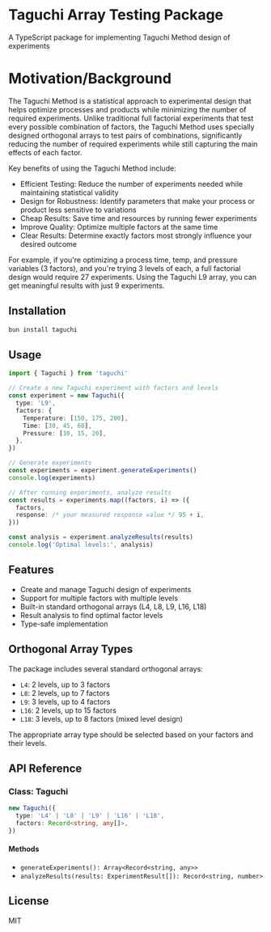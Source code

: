 # Taguchi Array Testing Package

A TypeScript package for implementing Taguchi Method design of experiments

# Motivation/Background

The Taguchi Method is a statistical approach to experimental design that helps optimize processes and products while minimizing the number of required experiments. Unlike traditional full factorial experiments that test every possible combination of factors, the Taguchi Method uses specially designed orthogonal arrays to test pairs of combinations, significantly reducing the number of required experiments while still capturing the main effects of each factor.

Key benefits of using the Taguchi Method include:

- Efficient Testing: Reduce the number of experiments needed while maintaining statistical validity
- Design for Robustness: Identify parameters that make your process or product less sensitive to variations
- Cheap Results: Save time and resources by running fewer experiments
- Improve Quality: Optimize multiple factors at the same time
- Clear Results: Determine exactly factors most strongly influence your desired outcome

For example, if you're optimizing a process time, temp, and pressure variables (3 factors), and you're trying 3 levels of each, a full factorial design would require 27 experiments. Using the Taguchi L9 array, you can get meaningful results with just 9 experiments.

## Installation

```bash
bun install taguchi
```

## Usage

```typescript
import { Taguchi } from 'taguchi'

// Create a new Taguchi experiment with factors and levels
const experiment = new Taguchi({
  type: 'L9',
  factors: {
    Temperature: [150, 175, 200],
    Time: [30, 45, 60],
    Pressure: [10, 15, 20],
  },
})

// Generate experiments
const experiments = experiment.generateExperiments()
console.log(experiments)

// After running experiments, analyze results
const results = experiments.map((factors, i) => ({
  factors,
  response: /* your measured response value */ 95 + i,
}))

const analysis = experiment.analyzeResults(results)
console.log('Optimal levels:', analysis)
```

## Features

- Create and manage Taguchi design of experiments
- Support for multiple factors with multiple levels
- Built-in standard orthogonal arrays (L4, L8, L9, L16, L18)
- Result analysis to find optimal factor levels
- Type-safe implementation

## Orthogonal Array Types

The package includes several standard orthogonal arrays:

- `L4`: 2 levels, up to 3 factors
- `L8`: 2 levels, up to 7 factors
- `L9`: 3 levels, up to 4 factors
- `L16`: 2 levels, up to 15 factors
- `L18`: 3 levels, up to 8 factors (mixed level design)

The appropriate array type should be selected based on your factors and their levels.

## API Reference

### Class: Taguchi

```typescript
new Taguchi({
  type: 'L4' | 'L8' | 'L9' | 'L16' | 'L18',
  factors: Record<string, any[]>,
})
```

#### Methods

- `generateExperiments(): Array<Record<string, any>>`
- `analyzeResults(results: ExperimentResult[]): Record<string, number>`

## License

MIT
